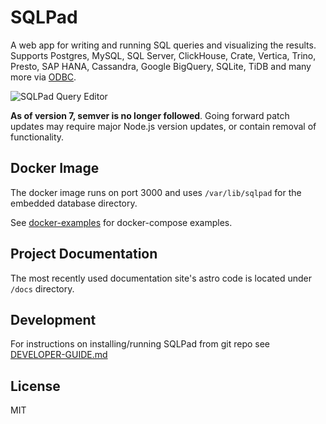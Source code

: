 # SQLPad

A web app for writing and running SQL queries and visualizing the results. Supports Postgres, MySQL, SQL Server, ClickHouse, Crate, Vertica, Trino, Presto, SAP HANA, Cassandra, Google BigQuery, SQLite, TiDB and many more via [ODBC](https://github.com/sqlpad/sqlpad/wiki/ODBC).

![SQLPad Query Editor](https://user-images.githubusercontent.com/303966/99915755-32f78e80-2ccb-11eb-9f74-b18846d6108d.png)


**As of version 7, semver is no longer followed**. Going forward patch updates may require major Node.js version updates, or contain removal of functionality.

## Docker Image

The docker image runs on port 3000 and uses `/var/lib/sqlpad` for the embedded database directory.

See [docker-examples](https://github.com/sqlpad/sqlpad/tree/master/docker-examples) for docker-compose examples.

## Project Documentation

The most recently used documentation site's astro code is located under `/docs` directory. 

## Development

For instructions on installing/running SQLPad from git repo see [DEVELOPER-GUIDE.md](https://github.com/sqlpad/sqlpad/blob/master/DEVELOPER-GUIDE.md)

## License

MIT

